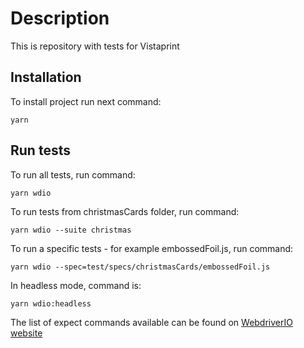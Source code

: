 # Description
This is repository with tests for Vistaprint

## Installation
To install project run next command:
```
yarn
```

## Run tests
To run all tests, run command:
```
yarn wdio
```

To run tests from christmasCards folder, run command:
```
yarn wdio --suite christmas
```

To run a specific tests - for example embossedFoil.js, run command:
```
yarn wdio --spec=test/specs/christmasCards/embossedFoil.js
```

In headless mode, command is:
```
yarn wdio:headless
```

The list of expect commands available can be found on [WebdriverIO website](https://webdriver.io/docs/api/expect-webdriverio/)